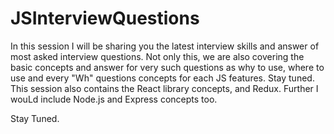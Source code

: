 # JSInterviewQuestions
In this session I will be sharing you the latest interview skills and answer of most asked interview questions. Not only this, we are also covering the basic concepts and answer for very such questions as why to use, where to use and every "Wh" questions concepts for each JS features. Stay tuned.
This session also contains the React library concepts, and Redux.
Further I wouLd include Node.js and Express concepts too.

Stay Tuned.
